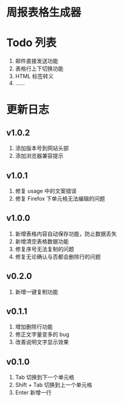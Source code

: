 # 周报表格生成器

# Todo 列表
1. 邮件直接发送功能
2. 表格行上下切换功能
3. HTML 标签转义
4. ……

# 更新日志

## v1.0.2
1. 添加版本号到网站头部
2. 添加浏览器兼容提示

## v1.0.1
1. 修复 usage 中的文案错误
2. 修复 Firefox 下单元格无法编辑的问题

## v1.0.0
1. 新增表格内容自动保存功能，防止数据丢失
2. 新增清空表格数据功能
3. 修复序号无法复制的问题
4. 修复无论确认与否都会删除行的问题

## v0.2.0
1. 新增一键复制功能

## v0.1.1
1. 增加删除行功能
2. 修正文字量变多的 bug
3. 改善说明文字显示效果

## v0.1.0
1. Tab 切换到下一个单元格
2. Shift + Tab 切换到上一个单元格
3. Enter 新增一行